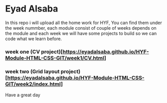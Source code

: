 # Eyad Alsaba 
In this repo i will upload all the home work for HYF, You can find them under the week nummber, each module consist of couple of weeks depends on the module and each week we will have some projects to build so we can code what we learn before. 
### week one (CV project)[https://eyadalsaba.github.io/HYF-Module-HTML-CSS-GIT/week1/CV.html]
### week two (Grid layout project)[https://eyadalsaba.github.io/HYF-Module-HTML-CSS-GIT/week2/index.html]
Have a great day 
